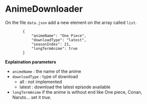 # AnimeDownloader

On the file ```data.json``` add a new element on the array called ```list```.
```
        {
            "animeName": "One Piece",
            "downloadType": "latest",
            "seasonIndex": 21,
            "longTermAnime": true
        }
```
 **Explaination parameters**
  - ```animeName``` : the name of the anime
  - ```downloadType``` : type of download
    - all : not implemented
    - latest : download the latest episode available
  - ```longTermAnime``` if the anime is without end like One piece, Conan, Naruto... set it *true*.
